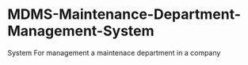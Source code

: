 # MDMS-Maintenance-Department-Management-System
System For management a maintenace department in a company
